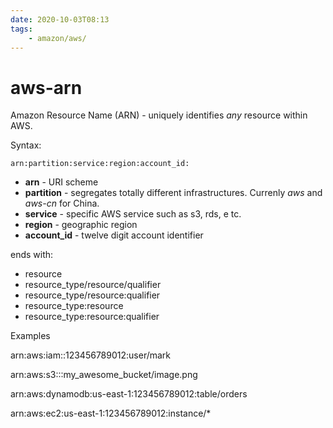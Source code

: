 ```yaml
---
date: 2020-10-03T08:13
tags:
    - amazon/aws/
---
```


# aws-arn

Amazon Resource Name (ARN) - uniquely identifies *any* resource within AWS.

Syntax:

```
arn:partition:service:region:account_id:
```

* **arn** - URI scheme  
* **partition** - segregates totally different infrastructures. Currenly *aws* and *aws-cn* for China.
* **service** - specific AWS service such as s3, rds, e tc.
* **region** - geographic region
* **account_id** - twelve digit account identifier

ends with:

* resource
* resource_type/resource/qualifier
* resource_type/resource:qualifier
* resource_type:resource
* resource_type:resource:qualifier

Examples

arn:aws:iam::123456789012:user/mark

arn:aws:s3:::my_awesome_bucket/image.png

arn:aws:dynamodb:us-east-1:123456789012:table/orders

arn:aws:ec2:us-east-1:123456789012:instance/*

